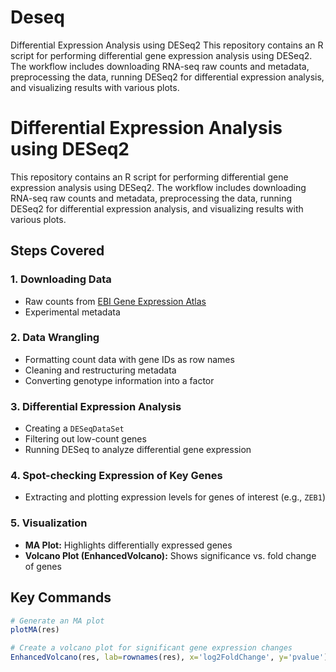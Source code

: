 # Deseq
Differential Expression Analysis using DESeq2 This repository contains an R script for performing differential gene expression analysis using DESeq2. The workflow includes downloading RNA-seq raw counts and metadata, preprocessing the data, running DESeq2 for differential expression analysis, and visualizing results with various plots.
# Differential Expression Analysis using DESeq2  

This repository contains an R script for performing differential gene expression analysis using DESeq2. The workflow includes downloading RNA-seq raw counts and metadata, preprocessing the data, running DESeq2 for differential expression analysis, and visualizing results with various plots.  

## Steps Covered  

### 1. Downloading Data  
- Raw counts from [EBI Gene Expression Atlas](https://www.ebi.ac.uk/gxa/experiments/E-MTAB-5243)  
- Experimental metadata  

### 2. Data Wrangling  
- Formatting count data with gene IDs as row names  
- Cleaning and restructuring metadata  
- Converting genotype information into a factor  

### 3. Differential Expression Analysis  
- Creating a `DESeqDataSet`  
- Filtering out low-count genes  
- Running DESeq to analyze differential gene expression  

### 4. Spot-checking Expression of Key Genes  
- Extracting and plotting expression levels for genes of interest (e.g., `ZEB1`)  

### 5. Visualization  
- **MA Plot:** Highlights differentially expressed genes  
- **Volcano Plot (EnhancedVolcano):** Shows significance vs. fold change of genes  

## Key Commands  

```r
# Generate an MA plot
plotMA(res)

# Create a volcano plot for significant gene expression changes
EnhancedVolcano(res, lab=rownames(res), x='log2FoldChange', y='pvalue')
